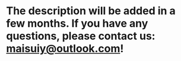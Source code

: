 # The description will be added in a few months. If you have any questions, please contact us: maisuiy@outlook.com!
